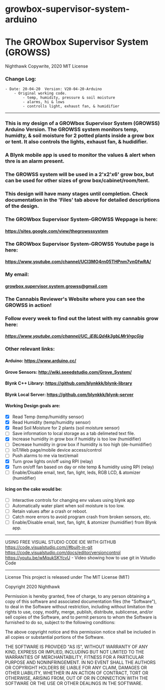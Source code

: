 # growbox-supervisor-system-arduino
# The GROWbox Supervisor System (GROWSS)

Nighthawk
Copywrite, 2020 MIT License

### Change Log:

    - Date: 20-04-20  Version: V20-04-20-Arduino
        - Original working code.
            - temp, humidity, pressure & soil moisture
            - alarms, hi & lows
            - controlls light, exhaust fan, & humidifier
___________________________________________________________________________________________

### This is my design of a GROWbox Supervisor System (GROWSS) Arduino Version. The GROWSS system monitors temp, humidty, & soil moisture for 2 potted plants inside a grow box or tent. It also controls the lights, exhaust fan, & hudidifier.

### A Blynk mobile app is used to monitor the values & alert when thre is an alarm present.

### The GROWSS system will be used in a 2'x2'x6' grow box, but can be used for other sizes of grow box/cabinet/room/tent.

### This design will have many stages until completion.  Check documentation in the 'Files' tab above for detailed descriptions of the design.

### The GROWbox Supervisor System-GROWSS Weppage is here:
#### <https://sites.google.com/view/thegrowsssystem>

### The GROWbox Supervisor System-GROWSS Youtube page is here:
#### <https://www.youtube.com/channel/UCl3MO4rn05THPnm7vnGfwRA/>

### My email:
#### <growbox.supervisor.system.growss@gmail.com>

### The Cannabis Reviewer's Website where you can see the GROWSS in action!
### Follow every week to find out the latest with my cannabis grow here:
##### <https://www.youtube.com/channel/UC_jE8LQd4k3gbLMrVrgcGjg>

### Other relevant links:
#### Arduino: <https://www.arduino.cc/>
#### Grove Sensors: <http://wiki.seeedstudio.com/Grove_System/>
#### Blynk C++ Library: <https://github.com/blynkkk/blynk-library>
#### Blynk Local Server: <https://github.com/blynkkk/blynk-server>

#### Working Design goals are:

- [x] Read Temp (temp/humidity sensor)
- [x] Read Humidity (temp/humidity sensor)
- [x] Read Soil Moisture for 2 plants (soil moisture sensor)
- [ ] Save information to local storage as a tab delimeted text file.
- [x] Increase humidity in grow box if humidity is too low (humidifier)
- [ ] Decrease humidity in grow box if humidity is too high (de-humidifier)
- [ ] IoT/Web page/mobile device access/control
- [ ] Push alarms to me via text/email
- [x] Turn grow lights on/off using RPI (relay)
- [x] Turn on/off fan based on day or nite temp & humidity using RPI (relay)
- [ ] Enable/Disable email, text, fan, light, leds, RGB LCD, & atomizer (humidifier)

#### Icing on the cake would be:

- [ ] Interactive controls for changing env values using blynk app
- [ ] Automatically water plant when soil moisture is too low.
- [ ] Retain values after a crash or reboot.
- [ ] Catch more errors to avoid program crash from broken sensors, etc.
- [ ] Enable/Disable email, text, fan, light, & atomizer (humidifier) from Blynk app.

___________________________________________________________________________________________
 
USING FREE VISUAL STUDIO CODE IDE WITH GITHUB
    <https://code.visualstudio.com//#built-in-git>
    <https://code.visualstudio.com/docs/editor/versioncontrol>
    <https://youtu.be/wMqukSKYcvU>                    - Video showing how to use git in Vstudio Code
___________________________________________________________________________________________
License
This project is released under The MIT License (MIT)

Copyright 2020 Nighthawk

Permission is hereby granted, free of charge, to any person obtaining a copy of this software and associated documentation files (the "Software"), to deal in the Software without restriction, including without limitation the rights to use, copy, modify, merge, publish, distribute, sublicense, and/or sell copies of the Software, and to permit persons to whom the Software is furnished to do so, subject to the following conditions:

The above copyright notice and this permission notice shall be included in all copies or substantial portions of the Software.

THE SOFTWARE IS PROVIDED "AS IS", WITHOUT WARRANTY OF ANY KIND, EXPRESS OR IMPLIED, INCLUDING BUT NOT LIMITED TO THE WARRANTIES OF MERCHANTABILITY, FITNESS FOR A PARTICULAR PURPOSE AND NONINFRINGEMENT. IN NO EVENT SHALL THE AUTHORS OR COPYRIGHT HOLDERS BE LIABLE FOR ANY CLAIM, DAMAGES OR OTHER LIABILITY, WHETHER IN AN ACTION OF CONTRACT, TORT OR OTHERWISE, ARISING FROM, OUT OF OR IN CONNECTION WITH THE SOFTWARE OR THE USE OR OTHER DEALINGS IN THE SOFTWARE.  
  
  